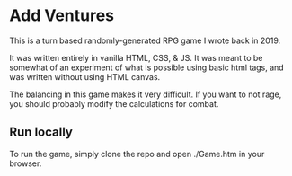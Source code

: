 # Add Ventures

This is a turn based randomly-generated RPG game I wrote back in 2019.

It was written entirely in vanilla HTML, CSS, & JS. It was meant to be somewhat of an experiment of what is possible using basic html tags, and was written without using HTML canvas.

The balancing in this game makes it very difficult. If you want to not rage, you should probably modify the calculations for combat.

## Run locally

To run the game, simply clone the repo and open ./Game.htm in your browser.
